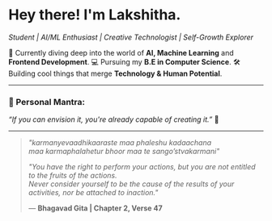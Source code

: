 # Hey there! I'm Lakshitha.
*Student | AI/ML Enthusiast | Creative Technologist | Self-Growth Explorer*

🌱 Currently diving deep into the world of **AI, Machine Learning** and **Frontend Development**.
💻 Pursuing my **B.E in Computer Science**. 
🛠 Building cool things that merge **Technology & Human Potential**.

---

### 🌟 Personal Mantra:

*“If you can envision it, you're already capable of creating it.”* 🔮

---

> *"karmanyevaadhikaaraste maa phaleshu kadaachana  
> maa karmaphalahetur bhoor maa te sango’stvakarmani"*  
>  
> *"You have the right to perform your actions, but you are not entitled to the fruits of the actions.  
> Never consider yourself to be the cause of the results of your activities, nor be attached to inaction."*  
>  
> — **Bhagavad Gita | Chapter 2, Verse 47**
